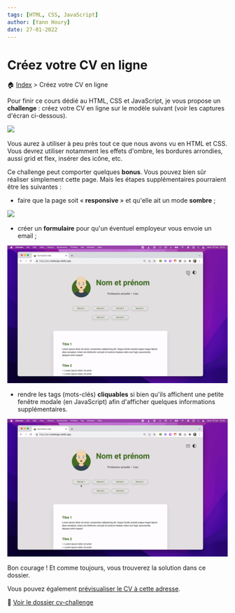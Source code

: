 ```yaml
---
tags: [HTML, CSS, JavaScript]
author: [Yann Houry]
date: 27-01-2022
---
```


# Créez votre CV en ligne
🏠 [Index](https://github.com/YannHY/html-css-js/blob/main/index.md) > Créez votre CV en ligne

Pour finir ce cours dédié au HTML, CSS et JavaScript, je vous propose un **challenge** : créez votre CV en ligne sur le modèle suivant (voir les captures d'écran ci-dessous).

![](https://github.com/YannHY/html-css-js/blob/main/Exercices/Images/cv.gif)

Vous aurez à utiliser à peu près tout ce que nous avons vu en HTML et CSS. Vous devrez utiliser notamment les effets d'ombre, les bordures arrondies, aussi grid et flex, insérer des icône, etc.

Ce challenge peut comporter quelques **bonus**. Vous pouvez bien sûr réaliser simplement cette page. Mais les étapes supplémentaires pourraient être les suivantes :

- faire que la page soit « **responsive** » et qu'elle ait un mode **sombre** ;

![](https://github.com/YannHY/html-css-js/blob/main/Exercices/Images/cv-dark-responsive.gif)

- créer un **formulaire** pour qu'un éventuel employeur vous envoie un email ;

![](https://github.com/YannHY/html-css-js/blob/main/Exercices/Images/cv-mail.gif)

- rendre les tags (mots-clés) **cliquables** si bien qu'ils affichent une petite fenêtre modale (en JavaScript) afin d'afficher quelques informations supplémentaires.

![](https://github.com/YannHY/html-css-js/blob/main/Exercices/Images/cv-tag.gif)

Bon courage ! Et comme toujours, vous trouverez la solution dans ce dossier.

Vous pouvez également [prévisualiser le CV à cette adresse](https://cv-challenge.netlify.app).


📁 [Voir le dossier cv-challenge](https://app.box.com/s/wzc7zdwnhmrypn66z5pct2e7uc57aijk)

